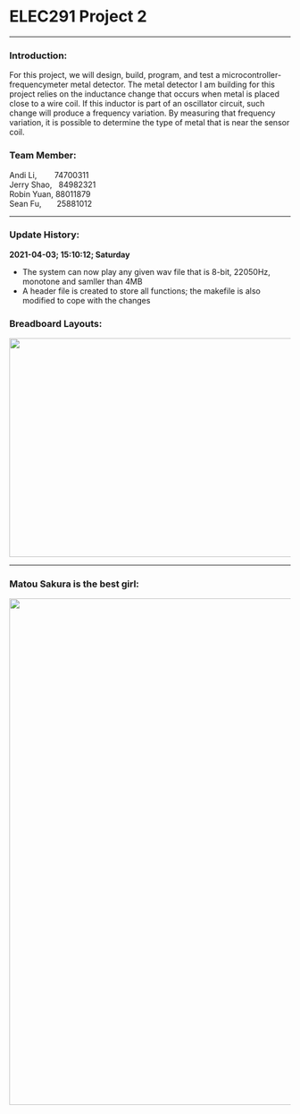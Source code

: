 # ELEC291 Project 2

------------

### Introduction:
For this project, we will design, build, program, and test a microcontroller-frequencymeter metal detector. The metal detector I am building for this
project relies on the inductance change that occurs when metal is placed close to a wire coil. If this inductor is part of an oscillator circuit, such change will produce a frequency variation. By measuring that frequency variation, it is possible to determine the type of metal that is near the sensor coil.

### Team Member:
Andi Li,&nbsp; &nbsp;  &nbsp;   &nbsp;  74700311\
Jerry Shao, &nbsp;  84982321\
Robin Yuan, 88011879\
Sean Fu, &nbsp;  &nbsp;   &nbsp;  25881012

------------

### Update History:
**2021-04-03; 15:10:12; Saturday**
- The system can now play any given wav file that is 8-bit, 22050Hz, monotone and samller than 4MB
- A  header file is created to store all functions; the makefile is also modified to cope with the changes

### Breadboard Layouts:
<img src="https://user-images.githubusercontent.com/68177491/113492219-d2ebd280-948a-11eb-9e7e-57ab6dcefc17.jpg" width="521" height="391"/>

------------
### Matou Sakura is the best girl:
<img src="https://user-images.githubusercontent.com/68177491/113492318-6ae9bc00-948b-11eb-92c8-e79bb8f8cc76.jpg" width="640" height="905"/>
